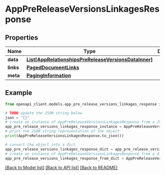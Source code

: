 # AppPreReleaseVersionsLinkagesResponse


## Properties

Name | Type | Description | Notes
------------ | ------------- | ------------- | -------------
**data** | [**List[AppRelationshipsPreReleaseVersionsDataInner]**](AppRelationshipsPreReleaseVersionsDataInner.md) |  | 
**links** | [**PagedDocumentLinks**](PagedDocumentLinks.md) |  | 
**meta** | [**PagingInformation**](PagingInformation.md) |  | [optional] 

## Example

```python
from openapi_client.models.app_pre_release_versions_linkages_response import AppPreReleaseVersionsLinkagesResponse

# TODO update the JSON string below
json = "{}"
# create an instance of AppPreReleaseVersionsLinkagesResponse from a JSON string
app_pre_release_versions_linkages_response_instance = AppPreReleaseVersionsLinkagesResponse.from_json(json)
# print the JSON string representation of the object
print(AppPreReleaseVersionsLinkagesResponse.to_json())

# convert the object into a dict
app_pre_release_versions_linkages_response_dict = app_pre_release_versions_linkages_response_instance.to_dict()
# create an instance of AppPreReleaseVersionsLinkagesResponse from a dict
app_pre_release_versions_linkages_response_from_dict = AppPreReleaseVersionsLinkagesResponse.from_dict(app_pre_release_versions_linkages_response_dict)
```
[[Back to Model list]](../README.md#documentation-for-models) [[Back to API list]](../README.md#documentation-for-api-endpoints) [[Back to README]](../README.md)


